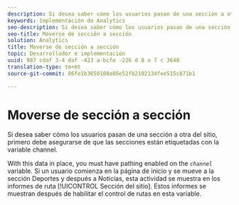 ```yaml
---
description: Si desea saber cómo los usuarios pasan de una sección a otra del sitio, primero debe asegurarse de que las secciones están etiquetadas con la variable channel.
keywords: Implementación de Analytics
seo-description: Si desea saber cómo los usuarios pasan de una sección a otra del sitio, primero debe asegurarse de que las secciones están etiquetadas con la variable channel.
seo-title: Moverse de sección a sección
solution: Analytics
title: Moverse de sección a sección
topic: Desarrollador e implementación
uuid: 987 cdaf 3-4 daf -423 a-bcfe -226 d 8 e 7 c 3648
translation-type: tm+mt
source-git-commit: 86fe1b3650100a05e52fb2102134fee515c871b1

---
```



# Moverse de sección a sección

Si desea saber cómo los usuarios pasan de una sección a otra del sitio, primero debe asegurarse de que las secciones están etiquetadas con la variable channel.

With this data in place, you must have pathing enabled on the *`channel`* variable. Si un usuario comienza en la página de inicio y se mueve a la sección Deportes y después a Noticias, esta actividad se muestra en los informes de ruta [!UICONTROL Sección del sitio]. Estos informes se muestran después de habilitar el control de rutas en esta variable.
